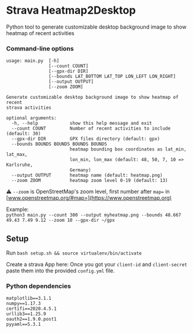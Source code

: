 # Strava Heatmap2Desktop

Python tool to generate customizable desktop background image to show heatmap of recent activities

### Command-line options

```
usage: main.py  [-h] 
                [--count COUNT] 
                [--gpx-dir DIR]
                [--bounds LAT_BOTTOM LAT_TOP LON_LEFT LON_RIGHT] 
                [--output OUTPUT]      
                [--zoom ZOOM]

Generate customizable desktop background image to show heatmap of recent     
strava activities

optional arguments:
  -h, --help            show this help message and exit
  --count COUNT         Number of recent activities to include (default: 30) 
  --gpx-dir DIR         GPX files directory (default: gpx)
  --bounds BOUNDS BOUNDS BOUNDS BOUNDS
                        heatmap bounding box coordinates as lat_min, lat_max,
                        lon_min, lon_max (default: 48, 50, 7, 10 => Karlsruhe,
                        Germany)
  --output OUTPUT       heatmap name (default: heatmap.png)
  --zoom ZOOM           heatmap zoom level 0-19 (default: 13)
```

 :warning: `--zoom` is OpenStreetMap's zoom level, first number after `map=` in [www.openstreetmap.org/#map=](https://www.openstreetmap.org)

Example:  
`python3 main.py --count 300 --output myheatmap.png --bounds 48.667 49.43 7.49 9.12 --zoom 10 --gpx-dir ~/gpx`

## Setup

Run `bash setup.sh && source virtualenv/bin/activate`

Create a strava App here: 
Once you got your `client-id` and `client-secret` paste them into the provided `config.yml` file.

### Python dependencies

```
matplotlib==3.1.1
numpy==1.17.3
certifi==2020.4.5.1
urllib3==1.25.9
oauth2==1.9.0.post1
pyyaml==5.3.1
```
